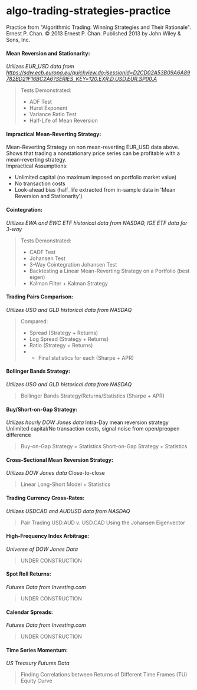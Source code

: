 # algo-trading-strategies-practice

Practice from "Algorithmic Trading: Winning Strategies and Their Rationale". Ernest P. Chan. © 2013 Ernest P. Chan. Published 2013 by John Wiley & Sons, Inc.

#### Mean Reversion and Stationarity:  
_Utilizes EUR_USD data from https://sdw.ecb.europa.eu/quickview.do;jsessionid=D2CD02A53B09A6A89782BD21F16BC2A6?SERIES_KEY=120.EXR.D.USD.EUR.SP00.A_
> Tests Demonstrated:
> - ADF Test
> - Hurst Exponent
> - Variance Ratio Test
> - Half-Life of Mean Reversion


  
#### Impractical Mean-Reverting Strategy:
Mean-Reverting Strategy on non mean-reverting EUR_USD data above. Shows that trading a nonstationary price series can be profitable with a mean-reverting strategy.  
Impractical Assumptions:
 - Unlimited capital (no maximum imposed on portfolio market value)
 - No transaction costs
 - Look-ahead bias (half_life extracted from in-sample data in 'Mean Reversion and Stationarity')

#### Cointegration:
_Utilizes EWA and EWC ETF historical data from NASDAQ, IGE ETF data for 3-way_
> Tests Demonstrated:
> - CADF Test
> - Johansen Test
> - 3-Way Cointegration Johansen Test
> - Backtesting a Linear Mean-Reverting Strategy on a Portfolio (best eigen)
> - Kalman Filter + Kalman Strategy


#### Trading Pairs Comparison:  
_Utilizes USO and GLD historical data from NASDAQ_
> Compared:
> - Spread (Strategy + Returns)
> - Log Spread (Strategy + Returns)
> - Ratio (Strategy + Returns)
> - + Final statistics for each (Sharpe + APR)


#### Bollinger Bands Strategy:  
_Utilizes USO and GLD historical data from NASDAQ_
> Bollinger Bands Strategy/Returns/Statistics (Sharpe + APR)


#### Buy/Short-on-Gap Strategy:
_Utilizes hourly DOW Jones data_
Intra-Day mean reversion strategy  
Unlimited capital/No transaction costs, signal noise from open/preopen difference
> Buy-on-Gap Strategy + Statistics
> Short-on-Gap Strategy + Statistics


#### Cross-Sectional Mean Reversion Strategy:
_Utilizes DOW Jones data_
Close-to-close
> Linear Long-Short Model + Statistics


#### Trading Currency Cross-Rates:
_Utilizes USDCAD and AUDUSD data from NASDAQ_
> Pair Trading USD.AUD v. USD.CAD Using the Johansen Eigenvector


#### High-Frequency Index Arbitrage:
_Universe of DOW Jones Data_
> UNDER CONSTRUCTION


#### Spot Roll Returns:
_Futures Data from Investing.com_
> UNDER CONSTRUCTION


#### Calendar Spreads:
_Futures Data from Investing.com_
> UNDER CONSTRUCTION


#### Time Series Momentum:
_US Treasury Futures Data_
> Finding Correlations between Returns of Different Time Frames (TU)
> Equity Curve


